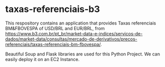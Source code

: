 # taxas-referenciais-b3
This respository contains an application that provides Taxas referenciais BM&FBOVESPA of USD/BRL and EUR/BRL, from https://www.b3.com.br/pt_br/market-data-e-indices/servicos-de-dados/market-data/consultas/mercado-de-derivativos/precos-referenciais/taxas-referenciais-bm-fbovespa/.

Beautiful Soup and Flask libraries are used for this Python Project. We can easily deploy it on an EC2 Instance.